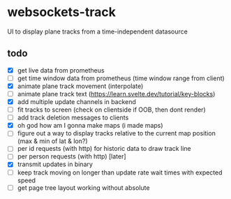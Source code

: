 # websockets-track
UI to display plane tracks from a time-independent datasource

## todo
- [x] get live data from prometheus
- [ ] get time window data from prometheus (time window range from client)
- [x] animate plane track movement (interpolate)
- [ ] animate plane track text (https://learn.svelte.dev/tutorial/key-blocks)
- [x] add multiple update channels in backend
- [ ] fit tracks to screen (check on clientside if OOB, then dont render)
- [ ] add track deletion messages to clients
- [x] oh god how am I gonna make maps (i made maps)
- [ ] figure out a way to display tracks relative to the current map position (max & min of lat & lon?)
- [ ] per id requests (with http) for historic data to draw track line
- [ ] per person requests (with http) [later]
- [x] transmit updates in binary
- [ ] keep track moving on longer than update rate wait times with expected speed
- [ ] get page tree layout working without absolute